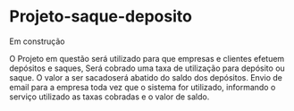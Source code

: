 # Projeto-saque-deposito

Em construção

O Projeto em questão será utilizado para que empresas e clientes efetuem depósitos e saques, 
Será cobrado uma taxa de utilização para depósito ou saque.
O valor a ser sacadoserá abatido do saldo dos depósitos.
Envio de email para a empresa toda vez que o sistema for utilizado, informando o serviço utilizado as taxas cobradas e o valor de saldo.
